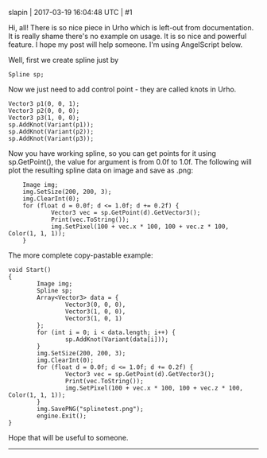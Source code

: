 slapin | 2017-03-19 16:04:48 UTC | #1

Hi, all! 
There is so nice piece in Urho which is left-out from documentation. It is really shame
there's no example on usage. It is so nice and powerful feature. I hope my post will help someone.
I'm using AngelScript below.

Well, first we create spline just by

    Spline sp;

Now we just need to add control point - they are called knots in Urho.

    Vector3 p1(0, 0, 1);
    Vector3 p2(0, 0, 0);
    Vector3 p3(1, 0, 0);
    sp.AddKnot(Variant(p1));
    sp.AddKnot(Variant(p2));
    sp.AddKnot(Variant(p3));

Now you have working spline, so you can get points for it using sp.GetPoint(),
the value for argument is from 0.0f to 1.0f. The following will plot the resulting spline data on image and save as .png:

        Image img;
        img.SetSize(200, 200, 3);
        img.ClearInt(0);
        for (float d = 0.0f; d <= 1.0f; d += 0.2f) {
                Vector3 vec = sp.GetPoint(d).GetVector3();
                Print(vec.ToString());
                img.SetPixel(100 + vec.x * 100, 100 + vec.z * 100, Color(1, 1, 1));
        }

The more complete copy-pastable example:

    void Start()
    {
            Image img;
            Spline sp;
            Array<Vector3> data = {
                    Vector3(0, 0, 0),
                    Vector3(1, 0, 0),
                    Vector3(1, 0, 1)
            };
            for (int i = 0; i < data.length; i++) {
                    sp.AddKnot(Variant(data[i]));
            }
            img.SetSize(200, 200, 3);
            img.ClearInt(0);
            for (float d = 0.0f; d <= 1.0f; d += 0.2f) {
                    Vector3 vec = sp.GetPoint(d).GetVector3();
                    Print(vec.ToString());
                    img.SetPixel(100 + vec.x * 100, 100 + vec.z * 100, Color(1, 1, 1));
            }
            img.SavePNG("splinetest.png");
            engine.Exit();
    }

Hope that will be useful to someone.

-------------------------

